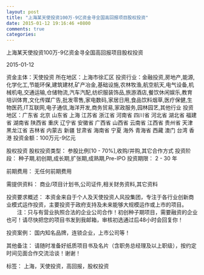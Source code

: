 ```yaml
---
layout: post
title: "上海某天使投资100万-9亿资金寻全国高回报项目股权投资"
date: 2015-01-12 19:16:46 +0800
comments: true
categories: 
---
```

上海某天使投资100万-9亿资金寻全国高回报项目股权投资



2015-01-12

资金主体：天使投资
所在地区：上海市徐汇区
投资行业：金融投资,房地产,能源,化学化工,节能环保,建筑建材,矿产冶金,基础设施,农林牧渔,航空航天,电气设备,机械机电,交通运输,仓储物流,汽车汽配,纺织服装饰品,旅游酒店,餐饮休闲娱乐,教育培训体育,文化传媒广告,批发零售,家电数码,家居日用,食品饮料烟草,医疗保健,生物医药,IT互联网,电子通信,海洋开发,商务贸易,家政服务,园林园艺,其他行业
投资地区：广东省 北京 山东省 上海 江苏省 浙江省 河南省 四川省 河北省 湖北省 福建省 湖南省 陕西省 重庆 辽宁省 安徽省 广西省 山西省 云南省 江西省 贵州省 天津 黑龙江省 吉林省 内蒙古 新疆 甘肃省 海南省 宁夏 海外 青海省 西藏 澳门 台湾 香港
投资金额：100万元-9亿元

股权投资
股权投资类型：
                            参股比例[10 - 70%],收购/并购,其它合作方式 
                                                                                投资阶段：
                            种子期,初创期,成长期,扩张期,成熟期,Pre-IPO 
                                                                                                                                        投资期限：
                            2 - 30 年

前期费用：
无任何前期费用

需提供资料：
商业/项目计划书,公司证件,相关财务资料,其它资料

投资要求概述：
本资金来自于个人及天使投资人风投集团，专注于各行业创新商业模式运作投资，主要投资于政府支持及未来能够大规模运作或上市的项目。
　　注：只与有营业执照合法的企业公司合作！初创种子期项目，需要融资的企业也可！请尽快把您的项目书发到我邮箱，审核初选通过后48小时会回复你！

投资案例：
国内知名品牌，连锁企业，上市公司等！

其他备注：
请随时准备好纸质项目书及名片（含职务总经理及以上职级），按约定时间见面合作交流洽谈！谢谢！

标签：
上海，天使投资，高回报，股权投资

